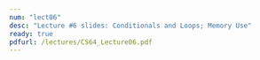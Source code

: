 ```yaml
---
num: "lect06"
desc: "Lecture #6 slides: Conditionals and Loops; Memory Use"
ready: true
pdfurl: /lectures/CS64_Lecture06.pdf
---
```


